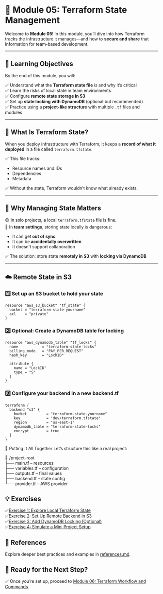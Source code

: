 # 💾 Module 05: Terraform State Management

Welcome to **Module 05**! In this module, you’ll dive into how Terraform tracks the infrastructure it manages—and how to **secure and share** that information for team-based development.

---

## 📖 Learning Objectives

By the end of this module, you will:

✅ Understand what the **Terraform state file** is and why it’s critical  
✅ Learn the risks of local state in team environments  
✅ Configure **remote state storage in S3**  
✅ Set up **state locking with DynamoDB** (optional but recommended)  
✅ Practice using a **project-like structure** with multiple `.tf` files and modules

---

## 🧠 What Is Terraform State?

When you deploy infrastructure with Terraform, it keeps a **record of what it deployed** in a file called `terraform.tfstate`.

✅ This file tracks:
- Resource names and IDs
- Dependencies
- Metadata

✅ Without the state, Terraform wouldn't know what already exists.

---

## 🚨 Why Managing State Matters

🟡 In solo projects, a local `terraform.tfstate` file is fine.  
🔴 In **team settings**, storing state locally is dangerous:
- It can get **out of sync**
- It can be **accidentally overwritten**
- It doesn't support collaboration

✅ The solution: store state **remotely in S3** with **locking via DynamoDB**

---

## ☁️ Remote State in S3

### 1️⃣ Set up an S3 bucket to hold your state

```hcl
resource "aws_s3_bucket" "tf_state" {
  bucket = "terraform-state-yourname"
  acl    = "private"
}
```

### 2️⃣ Optional: Create a DynamoDB table for locking

```hcl
resource "aws_dynamodb_table" "tf_locks" {
  name           = "terraform-state-locks"
  billing_mode   = "PAY_PER_REQUEST"
  hash_key       = "LockID"

  attribute {
    name = "LockID"
    type = "S"
  }
}
```

### 3️⃣ Configure your backend in a new backend.tf

```hcl
terraform {
  backend "s3" {
    bucket         = "terraform-state-yourname"
    key            = "dev/terraform.tfstate"
    region         = "us-east-1"
    dynamodb_table = "terraform-state-locks"
    encrypt        = true
  }
}
```

🔄 Putting It All Together
Let’s structure this like a real project:

📁 /project-root  
├── main.tf – resources  
├── variables.tf – configuration  
├── outputs.tf – final values  
├── backend.tf – state config  
└── provider.tf – AWS provider  

## 💡 Exercises

✅[Exercise 1: Explore Local Terraform State](exercises/exercise-1.md)  
✅[Exercise 2: Set Up Remote Backend in S3](exercises/exercise-2.md)  
✅[Exercise 3: Add DynamoDB Locking (Optional)](exercises/exercise-3.md)  
✅[Exercise 4: Simulate a Mini Project Setup](exercises/exercise-4.md)  

## 🔗 References
Explore deeper best practices and examples in [references.md](references.md).

## 🎉 Ready for the Next Step?
✅ Once you’re set up, proceed to [Module 06: Terraform Workflow and Commands](../module-06-terraform-modules/README.md).